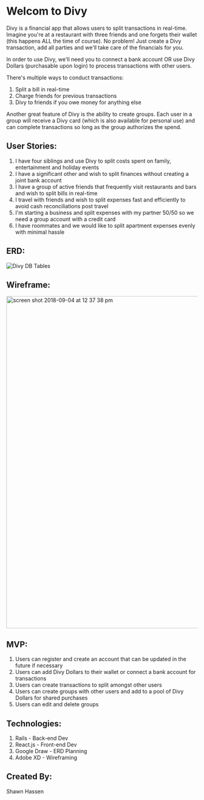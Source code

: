 # Welcom to Divy

Divy is a financial app that allows users to split transactions in real-time. Imagine you're at a restaurant with three friends and one forgets their wallet (this happens ALL the time of course). No problem! Just create a Divy transaction, add all parties and we'll take care of the financials for you. 

In order to use Divy, we'll need you to connect a bank account OR use Divy Dollars (purchasable upon login) to process transactions with other users.

There's multiple ways to conduct transactions:

1. Split a bill in real-time
2. Charge friends for previous transactions
3. Divy to friends if you owe money for anything else

Another great feature of Divy is the ability to create groups. Each user in a group will receive a Divy card (which is also available for personal use) and can complete transactions so long as the group authorizes the spend.

## User Stories:

1. I have four siblings and use Divy to split costs spent on family, entertainment and holiday events
2. I have a significant other and wish to split finances without creating a joint bank account
3. I have a group of active friends that frequently visit restaurants and bars and wish to split bills in real-time
4. I travel with friends and wish to split expenses fast and efficiently to avoid cash reconciliations post travel
5. I'm starting a business and split expenses with my partner 50/50 so we need a group account with a credit card
6. I have roommates and we would like to split apartment expenses evenly with minimal hassle

## ERD:

![Divy DB Tables](https://user-images.githubusercontent.com/34017019/45039959-d39dfd00-b032-11e8-922d-2b236b39a4cf.png)

## Wireframe:

<img width="873" alt="screen shot 2018-09-04 at 12 37 38 pm" src="https://user-images.githubusercontent.com/34017019/45044906-66dd2f80-b03f-11e8-96a1-500af6a8c155.png">

## MVP:

1. Users can register and create an account that can be updated in the future if necessary
2. Users can add Divy Dollars to their wallet or connect a bank account for transactions
3. Users can create transactions to split amongst other users
4. Users can create groups with other users and add to a pool of Divy Dollars for shared purchases
5. Users can edit and delete groups

## Technologies:

1. Rails - Back-end Dev
2. React.js - Front-end Dev
3. Google Draw - ERD Planning
4. Adobe XD - Wireframing

## Created By:

Shawn Hassen
